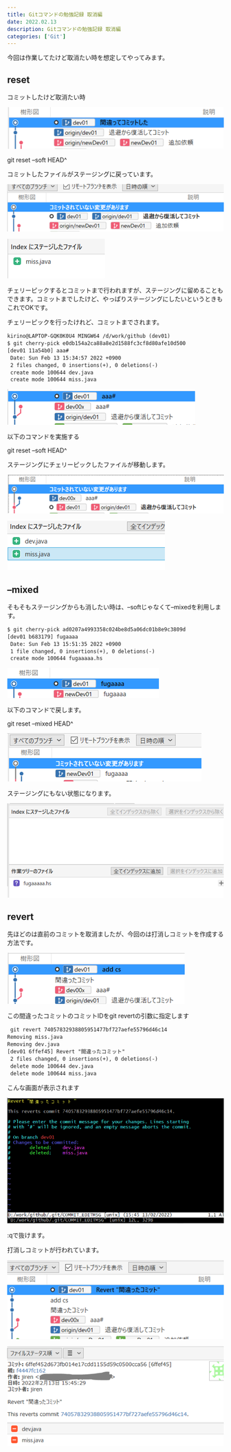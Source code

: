 ```yaml
---
title: Gitコマンドの勉強記録 取消編
date: 2022.02.13
description: Gitコマンドの勉強記録 取消編
categories: ['Git']
---
```


今回は作業してたけど取消たい時を想定してやってみます。



## reset


コミットしたけど取消たい時

![画像](/1108/1.png)




git reset –soft HEAD^

コミットしたファイルがステージングに戻っています。

![画像](/1108/2.png)


![画像](/1108/3.png)




チェリーピックするとコミットまで行われますが、ステージングに留めることもできます。コミットまでしたけど、やっぱりステージングにしたいというときもこれでOKです。

チェリーピックを行ったけれど、コミットまでされます。

```html
kirino@LAPTOP-GQK0K0U4 MINGW64 /d/work/github (dev01)
$ git cherry-pick e0db154a2ca88a8e2d1588fc3cf8d80afe10d500
[dev01 11a54b0] aaa#
 Date: Sun Feb 13 15:34:57 2022 +0900
 2 files changed, 0 insertions(+), 0 deletions(-)
 create mode 100644 dev.java
 create mode 100644 miss.java

```


![画像](/1108/4.png)




以下のコマンドを実施する

git reset –soft HEAD^

ステージングにチェリーピックしたファイルが移動します。

![画像](/1108/5.png)


![画像](/1108/6.png)


## –mixed


そもそもステージングからも消したい時は、–softじゃなくて–mixedを利用します。

```html
$ git cherry-pick ad0207a4993358c024be8d5a06dc01b8e9c3809d
[dev01 b683179] fugaaaa
 Date: Sun Feb 13 15:51:35 2022 +0900
 1 file changed, 0 insertions(+), 0 deletions(-)
 create mode 100644 fugaaaaa.hs
```


![画像](/1108/7.png)




以下のコマンドで戻します。

git reset –mixed HEAD^

![画像](/1108/8.png)


ステージングにもない状態になります。

![画像](/1108/9.png)


## revert


先ほどのは直前のコミットを取消ましたが、今回のは打消しコミットを作成する方法です。

![画像](/1108/10.png)


この間違ったコミットのコミットIDをgit revertの引数に指定します

```html
 git revert 74057832938805951477bf727aefe55796d46c14
Removing miss.java
Removing dev.java
[dev01 6ffef45] Revert "間違ったコミット"
 2 files changed, 0 insertions(+), 0 deletions(-)
 delete mode 100644 dev.java
 delete mode 100644 miss.java

```


こんな画面が表示されます

![画像](/1108/11.png)


:qで抜けます。

打消しコミットが行われています。

![画像](/1108/12.png)


![画像](/1108/13.png)




